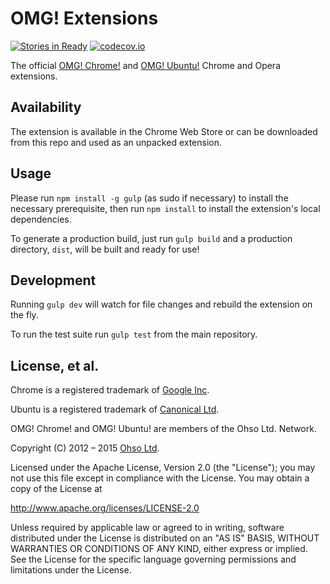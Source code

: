 # OMG! Extensions

[![Stories in Ready](https://badge.waffle.io/samvtran/omg-chrome-extensions.svg?label=ready&title=Ready)](http://waffle.io/samvtran/omg-chrome-extensions)
[![codecov.io](http://codecov.io/github/samvtran/OMG-Chrome-Extensions/coverage.svg?branch=master)](http://codecov.io/github/samvtran/OMG-Chrome-Extensions?branch=master)


The official [OMG! Chrome!](http://www.omgchrome.com) and [OMG! Ubuntu!](http://www.omgubuntu.co.uk) Chrome and Opera extensions.

## Availability
The extension is available in the Chrome Web Store or can be downloaded from this repo and used as an unpacked extension.

## Usage
Please run `npm install -g gulp` (as sudo if necessary) to install the necessary prerequisite, then run `npm install` to install the extension's local dependencies.

To generate a production build, just run `gulp build` and a production directory, `dist`, will be built and ready for use!

## Development
Running `gulp dev` will watch for file changes and rebuild the extension on the fly.

To run the test suite run `gulp test` from the main repository.

## License, et al.
Chrome is a registered trademark of [Google Inc](http://google.com/).

Ubuntu is a registered trademark of [Canonical Ltd](http://canonical.com).

OMG! Chrome! and OMG! Ubuntu! are members of the Ohso Ltd. Network.

Copyright (C) 2012 – 2015 [Ohso Ltd](http://ohso.io/).

Licensed under the Apache License, Version 2.0 (the "License");
you may not use this file except in compliance with the License.
You may obtain a copy of the License at

http://www.apache.org/licenses/LICENSE-2.0

Unless required by applicable law or agreed to in writing, software
distributed under the License is distributed on an "AS IS" BASIS,
WITHOUT WARRANTIES OR CONDITIONS OF ANY KIND, either express or implied.
See the License for the specific language governing permissions and
limitations under the License.